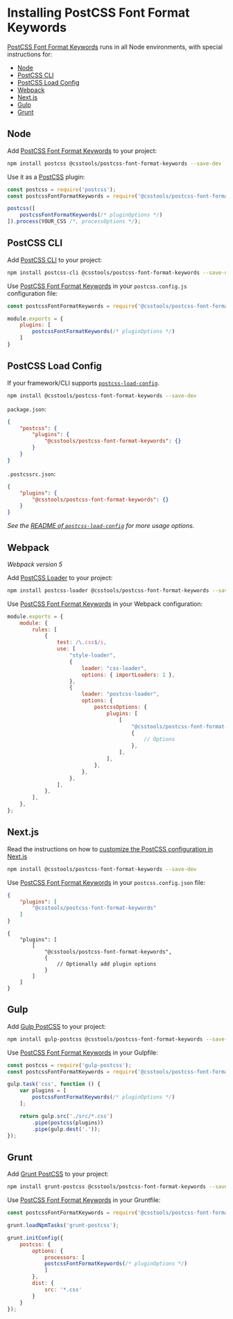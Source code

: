 # Installing PostCSS Font Format Keywords

[PostCSS Font Format Keywords] runs in all Node environments, with special instructions for:

- [Node](#node)
- [PostCSS CLI](#postcss-cli)
- [PostCSS Load Config](#postcss-load-config)
- [Webpack](#webpack)
- [Next.js](#nextjs)
- [Gulp](#gulp)
- [Grunt](#grunt)

## Node

Add [PostCSS Font Format Keywords] to your project:

```bash
npm install postcss @csstools/postcss-font-format-keywords --save-dev
```

Use it as a [PostCSS] plugin:

```js
const postcss = require('postcss');
const postcssFontFormatKeywords = require('@csstools/postcss-font-format-keywords');

postcss([
	postcssFontFormatKeywords(/* pluginOptions */)
]).process(YOUR_CSS /*, processOptions */);
```

## PostCSS CLI

Add [PostCSS CLI] to your project:

```bash
npm install postcss-cli @csstools/postcss-font-format-keywords --save-dev
```

Use [PostCSS Font Format Keywords] in your `postcss.config.js` configuration file:

```js
const postcssFontFormatKeywords = require('@csstools/postcss-font-format-keywords');

module.exports = {
	plugins: [
		postcssFontFormatKeywords(/* pluginOptions */)
	]
}
```

## PostCSS Load Config

If your framework/CLI supports [`postcss-load-config`](https://github.com/postcss/postcss-load-config).

```bash
npm install @csstools/postcss-font-format-keywords --save-dev
```

`package.json`:

```json
{
	"postcss": {
		"plugins": {
			"@csstools/postcss-font-format-keywords": {}
		}
	}
}
```

`.postcssrc.json`:

```json
{
	"plugins": {
		"@csstools/postcss-font-format-keywords": {}
	}
}
```

_See the [README of `postcss-load-config`](https://github.com/postcss/postcss-load-config#usage) for more usage options._

## Webpack

_Webpack version 5_

Add [PostCSS Loader] to your project:

```bash
npm install postcss-loader @csstools/postcss-font-format-keywords --save-dev
```

Use [PostCSS Font Format Keywords] in your Webpack configuration:

```js
module.exports = {
	module: {
		rules: [
			{
				test: /\.css$/i,
				use: [
					"style-loader",
					{
						loader: "css-loader",
						options: { importLoaders: 1 },
					},
					{
						loader: "postcss-loader",
						options: {
							postcssOptions: {
								plugins: [
									[
										"@csstools/postcss-font-format-keywords",
										{
											// Options
										},
									],
								],
							},
						},
					},
				],
			},
		],
	},
};
```

## Next.js

Read the instructions on how to [customize the PostCSS configuration in Next.js](https://nextjs.org/docs/advanced-features/customizing-postcss-config)

```bash
npm install @csstools/postcss-font-format-keywords --save-dev
```

Use [PostCSS Font Format Keywords] in your `postcss.config.json` file:

```json
{
	"plugins": [
		"@csstools/postcss-font-format-keywords"
	]
}
```

```json5
{
	"plugins": [
		[
			"@csstools/postcss-font-format-keywords",
			{
				// Optionally add plugin options
			}
		]
	]
}
```

## Gulp

Add [Gulp PostCSS] to your project:

```bash
npm install gulp-postcss @csstools/postcss-font-format-keywords --save-dev
```

Use [PostCSS Font Format Keywords] in your Gulpfile:

```js
const postcss = require('gulp-postcss');
const postcssFontFormatKeywords = require('@csstools/postcss-font-format-keywords');

gulp.task('css', function () {
	var plugins = [
		postcssFontFormatKeywords(/* pluginOptions */)
	];

	return gulp.src('./src/*.css')
		.pipe(postcss(plugins))
		.pipe(gulp.dest('.'));
});
```

## Grunt

Add [Grunt PostCSS] to your project:

```bash
npm install grunt-postcss @csstools/postcss-font-format-keywords --save-dev
```

Use [PostCSS Font Format Keywords] in your Gruntfile:

```js
const postcssFontFormatKeywords = require('@csstools/postcss-font-format-keywords');

grunt.loadNpmTasks('grunt-postcss');

grunt.initConfig({
	postcss: {
		options: {
			processors: [
			postcssFontFormatKeywords(/* pluginOptions */)
			]
		},
		dist: {
			src: '*.css'
		}
	}
});
```

[Gulp PostCSS]: https://github.com/postcss/gulp-postcss
[Grunt PostCSS]: https://github.com/nDmitry/grunt-postcss
[PostCSS]: https://github.com/postcss/postcss
[PostCSS CLI]: https://github.com/postcss/postcss-cli
[PostCSS Loader]: https://github.com/postcss/postcss-loader
[PostCSS Font Format Keywords]: https://github.com/csstools/postcss-plugins/tree/main/plugins/postcss-font-format-keywords
[Next.js]: https://nextjs.org
